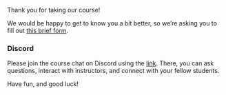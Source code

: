 Thank you for taking our course!

We would be happy to get to know you a bit better, so we’re asking you to fill out [this brief form](https://surveys.jetbrains.com/s3/getting-to-know-the-student-fullstack-javascript-course).

### Discord
Please join the course chat on Discord using the [link](TODO).
There, you can ask questions, interact with instructors, and connect with your fellow students.

Have fun, and good luck!